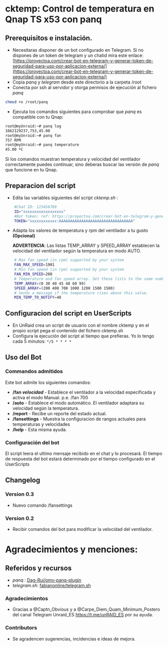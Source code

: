 # cktemp: Control de temperatura en Qnap TS x53 con panq

## Prerequisitos e instalación.

- Necesitaras disponer de un bot configurado en Telegram. Si no dispones de un token de telegram y un chatid mira este enlace: [https://proyectoa.com/crear-bot-en-telegram-y-generar-token-de-seguridad-para-uso-por-aplicacion-externa/](https://proyectoa.com/crear-bot-en-telegram-y-generar-token-de-seguridad-para-uso-por-aplicacion-externa/) 
- Copia *panq* y *telegram* desde este directorio a la carpeta /root
- Conecta por ssh al servidor y otorga permisos de ejecución al fichero *panq*

``` bash
chmod +x /root/panq
```

- Ejecuta los comandos siguientes para comprobar que *panq* es compatible con tu Qnap:

``` bash
root@myUnraid:~# panq log
1662129237,753,45.00
root@myUnraid:~# panq fan
757 RPM
root@myUnraid:~# panq temperature
45.00 ºC
```

Si los comandos muestran temperatura y velocidad del ventilador correctamente puedes continuar, sino deberas buscar las versión de *panq* que funcione en tu Qnap.

## Preparacion del script

- Edita las variables siguientes del script *cktemp.sh* :

``` bash
	#Chat ID: 123456789
	ID="xxxxxxxxxxxxxxxxxx"
	#Bot token: ref: https://proyectoa.com/crear-bot-en-telegram-y-generar-token-de-seguridad-para-uso-por-aplicacion-externa/
	TOKEN="xxxxxxxxxxxx:AAAAAAAAAAAAAAAAAAAAAAAAAAAAAAAAA"
```

- Adapta los valores de temperatura y rpm del ventilador a tu gusto **(Opcional)**
  
  **ADVERTENCIA**: Las listas TEMP_ARRAY y SPEED_ARRAY establecen la velocidad del ventilador según la temperatura en modo AUTO.

``` bash
    # Max fan speed (in rpm) supported by your system
    FAN_MAX_SPEED=1901
    # Min fan speed (in rpm) supported by your system
    FAN_MIN_SPEED=200
    # Temperature and fan speed array. Set these lists to the same number of elements.
    TEMP_ARRAY=(0 30 40 45 48 60 99)
    SPEED_ARRAY=(200 400 700 1000 1200 1500 1500)
    # Sends a message if the temperature rises above this value.
    MIN_TEMP_TO_NOTIFY=48

```

## Configuracion del script en UserScripts

- En UnRaid crea un script de usuario con el nombre cktemp y en el propio script pega el contenido del fichero cktemp.sh
- Configura la ejecución del script al tiempo que prefieras. Yo lo tengo cada 5 minutos: `*/5 * * * *`

## Uso del Bot

### Commandos admitidos

Este bot admite los siguientes comandos:
 
- **/fan *velocidad*** - Establece el ventilador a la velocidad especificada y activa el modo Manual.  p.e. /fan 700
- **/auto** - Establece el modo automático. El ventilador adaptara su velocidad según la temperatura.
- **/report** - Recibe un reporte del estado actual.
- **/fansettings** - Muestra la configuracion de rangos actuales para temperaturas y velocidades
- **/help** - Esta misma ayuda.

### Configuración del bot

El script leera el ultimo mensaje recibido en el chat y lo procesará. 
El tiempo de respuesta del bot estará determinado por el tiempo configurado en el UserScripts

## Changelog
### Version 0.3
* Nuevo comando /fansettings 

### Version 0.2
* Recibir comandos del bot para modificar la velocidad del ventilador. 

# Agradecimientos y menciones:

## Referidos y recursos

- *panq* : [Dag-Rui/omv-panq-plugin](https://github.com/Dag-Rui/omv-panq-plugin/blob/main/panq-fan-service/panq)
- *telegram.sh*: [fabianonline/telegram.sh](https://github.com/fabianonline/telegram.sh/)

### Agradecimientos

* Gracias a @Captn_Obvious y a @Carpe_Diem_Quam_Minimum_Postero del canal Telegram Unraid_ES https://t.me/unRAID_ES por su ayuda.

### Contributors 

* Se agradencen sugerencias, incidencias e ideas de mejora.
